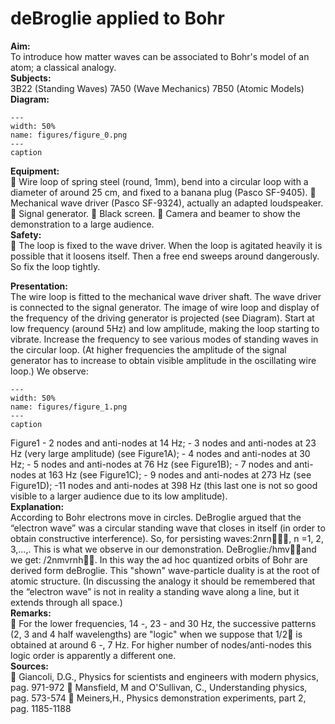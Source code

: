 # deBroglie applied to Bohr 
    
<b> Aim: </b>  
 To introduce how matter waves can be associated to Bohr's model of an atom; a classical analogy.    
<b> Subjects: </b>  
 3B22 (Standing Waves) 7A50 (Wave Mechanics) 7B50 (Atomic Models)   
<b> Diagram: </b>  
   
```{figure} figures/figure_0.png  
---  
width: 50%  
name: figures/figure_0.png  
---  
caption  
``` 
     
<b> Equipment: </b>  
  Wire loop of spring steel (round, 1mm), bend into a circular loop with a diameter of around 25 cm, and fixed to a banana plug (Pasco SF-9405).  Mechanical wave driver (Pasco SF-9324), actually an adapted loudspeaker.  Signal generator.  Black screen.  Camera and beamer to show the demonstration to a large audience.   
<b> Safety: </b>  
  The loop is fixed to the wave driver. When the loop is agitated heavily it is possible that it loosens itself. Then a free end sweeps around dangerously. So fix the loop tightly.
     
<b> Presentation: </b>  
 The wire loop is fitted to the mechanical wave driver shaft. The wave driver is connected to the signal generator. The image of wire loop and display of the frequency of the driving generator is projected (see Diagram). Start at low frequency (around 5Hz) and low amplitude, making the loop starting to vibrate. Increase the frequency to see various modes of standing waves in the circular loop. (At higher frequencies the amplitude of the signal generator has to increase to obtain visible amplitude in the oscillating wire loop.) We observe:    
```{figure} figures/figure_1.png  
---  
width: 50%  
name: figures/figure_1.png  
---  
caption  
``` 
 Figure1  - 2 nodes and anti-nodes at 14 Hz; - 3 nodes and anti-nodes at 23 Hz (very large amplitude) (see Figure1A); - 4 nodes and anti-nodes at 30 Hz; - 5 nodes and anti-nodes at 76 Hz (see Figure1B); - 7 nodes and anti-nodes at 163 Hz (see Figure1C); - 9 nodes and anti-nodes at 273 Hz (see Figure1D); -11 nodes and anti-nodes at 398 Hz (this last one is not so good visible to a larger audience due to its low amplitude).    
<b> Explanation: </b>  
 According to Bohr electrons move in circles. DeBroglie argued that the “electron wave” was a circular standing wave that closes in itself (in order to obtain constructive interference). So, for persisting waves:2nrn, n =1, 2, 3,…,. This is what we observe in our demonstration. DeBroglie:/hmvand we get: /2nmvrnh. In this way the ad hoc quantized orbits of Bohr are derived form deBroglie. This "shown" wave-particle duality is at the root of atomic structure. (In discussing the analogy it should be remembered that the “electron wave” is not in reality a standing wave along a line, but it extends through all space.)       
<b> Remarks: </b>  
  For the lower frequencies, 14 -, 23 - and 30 Hz, the successive patterns (2, 3 and 4 half wavelengths) are "logic" when we suppose that 1/2 is obtained at around 6 -, 7 Hz. For higher number of nodes/anti-nodes this logic order is apparently a different one.   
<b> Sources: </b>  
  Giancoli, D.G., Physics for scientists and engineers with modern physics, pag. 971-972  Mansfield, M and O'Sullivan, C., Understanding physics, pag. 573-574  Meiners,H., Physics demonstration experiments, part 2, pag. 1185-1188  